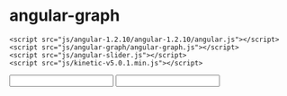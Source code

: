 angular-graph
=============

    <script src="js/angular-1.2.10/angular-1.2.10/angular.js"></script>
    <script src="js/angular-graph/angular-graph.js"></script>
    <script src="js/angular-slider.js"></script>
    <script src="js/kinetic-v5.0.1.min.js"></script>


<div id="main-view" ng-app="AngularGraph" ng-controller="mainController">
        <graph>
            <dataset ng-model="dstest1" name="d1 Test" color="#ff0000"></dataset>
            <dataset ng-model="ds2" name="d2" color="#ffff00"></dataset>
            <dataset ng-model="ds3" name="d3" color="#aff0af"></dataset>
            <line-graph width="1000" height="600" class="graph"></line-graph>
            <legend class="legend"></legend>
        </graph>
        <form>
            <input type="number" ng-model="dstest1.value[0]">
            <input type="number" ng-model="ds2.value[1]">
            <slider ng-model="dstest1.value[3]" floor="0" ceiling="600"  ></slider>
        </form>
        <graph>
            <dataset ng-model="dstest1" name="d1 Test" color="#ff0000"></dataset>
            <dataset ng-model="ds2" name="d2" color="#ffff00"></dataset>
            <area-graph id="area-graph" width="1000" height="600" class="graph"></area-graph>
            <legend class="legend"></legend>
        </graph>
    </div>